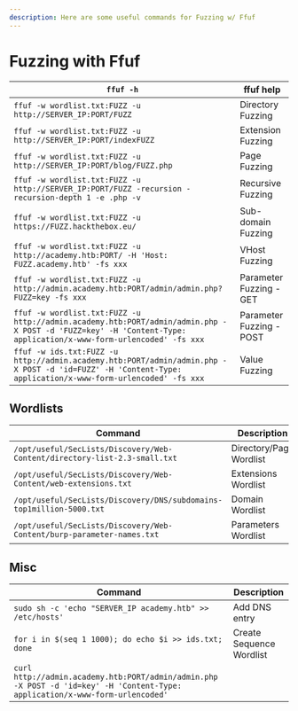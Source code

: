 ```yaml
---
description: Here are some useful commands for Fuzzing w/ Ffuf
---
```


# Fuzzing with Ffuf

| `ffuf -h`                                                                                                                                                       | ffuf help                |
| --------------------------------------------------------------------------------------------------------------------------------------------------------------- | ------------------------ |
| `ffuf -w wordlist.txt:FUZZ -u http://SERVER_IP:PORT/FUZZ`                                                                                                       | Directory Fuzzing        |
| `ffuf -w wordlist.txt:FUZZ -u http://SERVER_IP:PORT/indexFUZZ`                                                                                                  | Extension Fuzzing        |
| `ffuf -w wordlist.txt:FUZZ -u http://SERVER_IP:PORT/blog/FUZZ.php`                                                                                              | Page Fuzzing             |
| `ffuf -w wordlist.txt:FUZZ -u http://SERVER_IP:PORT/FUZZ -recursion -recursion-depth 1 -e .php -v`                                                              | Recursive Fuzzing        |
| `ffuf -w wordlist.txt:FUZZ -u https://FUZZ.hackthebox.eu/`                                                                                                      | Sub-domain Fuzzing       |
| `ffuf -w wordlist.txt:FUZZ -u http://academy.htb:PORT/ -H 'Host: FUZZ.academy.htb' -fs xxx`                                                                     | VHost Fuzzing            |
| `ffuf -w wordlist.txt:FUZZ -u http://admin.academy.htb:PORT/admin/admin.php?FUZZ=key -fs xxx`                                                                   | Parameter Fuzzing - GET  |
| `ffuf -w wordlist.txt:FUZZ -u http://admin.academy.htb:PORT/admin/admin.php -X POST -d 'FUZZ=key' -H 'Content-Type: application/x-www-form-urlencoded' -fs xxx` | Parameter Fuzzing - POST |
| `ffuf -w ids.txt:FUZZ -u http://admin.academy.htb:PORT/admin/admin.php -X POST -d 'id=FUZZ' -H 'Content-Type: application/x-www-form-urlencoded' -fs xxx`       | Value Fuzzing            |

## Wordlists

| **Command**                                                               | **Description**         |
| ------------------------------------------------------------------------- | ----------------------- |
| `/opt/useful/SecLists/Discovery/Web-Content/directory-list-2.3-small.txt` | Directory/Page Wordlist |
| `/opt/useful/SecLists/Discovery/Web-Content/web-extensions.txt`           | Extensions Wordlist     |
| `/opt/useful/SecLists/Discovery/DNS/subdomains-top1million-5000.txt`      | Domain Wordlist         |
| `/opt/useful/SecLists/Discovery/Web-Content/burp-parameter-names.txt`     | Parameters Wordlist     |

## Misc

| **Command**                                                                                                                   | **Description**          |
| ----------------------------------------------------------------------------------------------------------------------------- | ------------------------ |
| `sudo sh -c 'echo "SERVER_IP academy.htb" >> /etc/hosts'`                                                                     | Add DNS entry            |
| `for i in $(seq 1 1000); do echo $i >> ids.txt; done`                                                                         | Create Sequence Wordlist |
| `curl http://admin.academy.htb:PORT/admin/admin.php -X POST -d 'id=key' -H 'Content-Type: application/x-www-form-urlencoded'` |                          |
